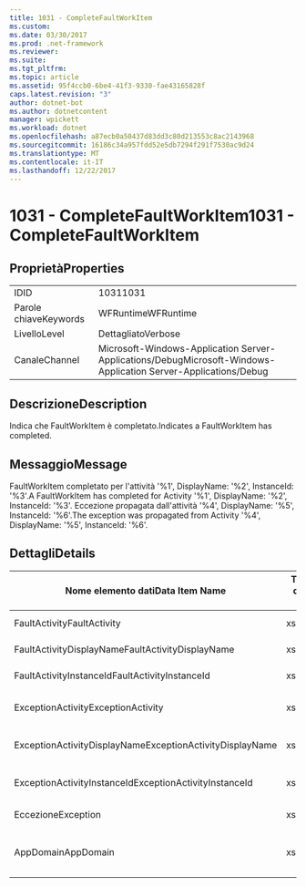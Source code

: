 ```yaml
---
title: 1031 - CompleteFaultWorkItem
ms.custom: 
ms.date: 03/30/2017
ms.prod: .net-framework
ms.reviewer: 
ms.suite: 
ms.tgt_pltfrm: 
ms.topic: article
ms.assetid: 95f4ccb0-6be4-41f3-9330-fae43165828f
caps.latest.revision: "3"
author: dotnet-bot
ms.author: dotnetcontent
manager: wpickett
ms.workload: dotnet
ms.openlocfilehash: a87ecb0a50437d83dd3c80d213553c8ac2143968
ms.sourcegitcommit: 16186c34a957fdd52e5db7294f291f7530ac9d24
ms.translationtype: MT
ms.contentlocale: it-IT
ms.lasthandoff: 12/22/2017
---
```

# <a name="1031---completefaultworkitem"></a><span data-ttu-id="1af11-102">1031 - CompleteFaultWorkItem</span><span class="sxs-lookup"><span data-stu-id="1af11-102">1031 - CompleteFaultWorkItem</span></span>
## <a name="properties"></a><span data-ttu-id="1af11-103">Proprietà</span><span class="sxs-lookup"><span data-stu-id="1af11-103">Properties</span></span>  
  
|||  
|-|-|  
|<span data-ttu-id="1af11-104">ID</span><span class="sxs-lookup"><span data-stu-id="1af11-104">ID</span></span>|<span data-ttu-id="1af11-105">1031</span><span class="sxs-lookup"><span data-stu-id="1af11-105">1031</span></span>|  
|<span data-ttu-id="1af11-106">Parole chiave</span><span class="sxs-lookup"><span data-stu-id="1af11-106">Keywords</span></span>|<span data-ttu-id="1af11-107">WFRuntime</span><span class="sxs-lookup"><span data-stu-id="1af11-107">WFRuntime</span></span>|  
|<span data-ttu-id="1af11-108">Livello</span><span class="sxs-lookup"><span data-stu-id="1af11-108">Level</span></span>|<span data-ttu-id="1af11-109">Dettagliato</span><span class="sxs-lookup"><span data-stu-id="1af11-109">Verbose</span></span>|  
|<span data-ttu-id="1af11-110">Canale</span><span class="sxs-lookup"><span data-stu-id="1af11-110">Channel</span></span>|<span data-ttu-id="1af11-111">Microsoft-Windows-Application Server-Applications/Debug</span><span class="sxs-lookup"><span data-stu-id="1af11-111">Microsoft-Windows-Application Server-Applications/Debug</span></span>|  
  
## <a name="description"></a><span data-ttu-id="1af11-112">Descrizione</span><span class="sxs-lookup"><span data-stu-id="1af11-112">Description</span></span>  
 <span data-ttu-id="1af11-113">Indica che FaultWorkItem è completato.</span><span class="sxs-lookup"><span data-stu-id="1af11-113">Indicates a FaultWorkItem has completed.</span></span>  
  
## <a name="message"></a><span data-ttu-id="1af11-114">Messaggio</span><span class="sxs-lookup"><span data-stu-id="1af11-114">Message</span></span>  
 <span data-ttu-id="1af11-115">FaultWorkItem completato per l'attività '%1', DisplayName: '%2', InstanceId: '%3'.</span><span class="sxs-lookup"><span data-stu-id="1af11-115">A FaultWorkItem has completed for Activity '%1', DisplayName: '%2', InstanceId: '%3'.</span></span> <span data-ttu-id="1af11-116">Eccezione propagata dall'attività '%4', DisplayName: '%5', InstanceId: '%6'.</span><span class="sxs-lookup"><span data-stu-id="1af11-116">The exception was propagated from Activity '%4', DisplayName: '%5', InstanceId: '%6'.</span></span>  
  
## <a name="details"></a><span data-ttu-id="1af11-117">Dettagli</span><span class="sxs-lookup"><span data-stu-id="1af11-117">Details</span></span>  
  
|<span data-ttu-id="1af11-118">Nome elemento dati</span><span class="sxs-lookup"><span data-stu-id="1af11-118">Data Item Name</span></span>|<span data-ttu-id="1af11-119">Tipo elemento dati</span><span class="sxs-lookup"><span data-stu-id="1af11-119">Data Item Type</span></span>|<span data-ttu-id="1af11-120">Descrizione</span><span class="sxs-lookup"><span data-stu-id="1af11-120">Description</span></span>|  
|--------------------|--------------------|-----------------|  
|<span data-ttu-id="1af11-121">FaultActivity</span><span class="sxs-lookup"><span data-stu-id="1af11-121">FaultActivity</span></span>|<span data-ttu-id="1af11-122">xs:string</span><span class="sxs-lookup"><span data-stu-id="1af11-122">xs:string</span></span>|<span data-ttu-id="1af11-123">Il nome del tipo di attività fault.</span><span class="sxs-lookup"><span data-stu-id="1af11-123">The type name of the fault activity.</span></span>|  
|<span data-ttu-id="1af11-124">FaultActivityDisplayName</span><span class="sxs-lookup"><span data-stu-id="1af11-124">FaultActivityDisplayName</span></span>|<span data-ttu-id="1af11-125">xs:string</span><span class="sxs-lookup"><span data-stu-id="1af11-125">xs:string</span></span>|<span data-ttu-id="1af11-126">Nome visualizzato dell'attività fault.</span><span class="sxs-lookup"><span data-stu-id="1af11-126">The display name of the fault activity.</span></span>|  
|<span data-ttu-id="1af11-127">FaultActivityInstanceId</span><span class="sxs-lookup"><span data-stu-id="1af11-127">FaultActivityInstanceId</span></span>|<span data-ttu-id="1af11-128">xs:string</span><span class="sxs-lookup"><span data-stu-id="1af11-128">xs:string</span></span>|<span data-ttu-id="1af11-129">ID dell'istanza dell'attività fault.</span><span class="sxs-lookup"><span data-stu-id="1af11-129">The instance id of the fault activity.</span></span>|  
|<span data-ttu-id="1af11-130">ExceptionActivity</span><span class="sxs-lookup"><span data-stu-id="1af11-130">ExceptionActivity</span></span>|<span data-ttu-id="1af11-131">xs:string</span><span class="sxs-lookup"><span data-stu-id="1af11-131">xs:string</span></span>|<span data-ttu-id="1af11-132">Il nome del tipo di attività che ha generato l'eccezione.</span><span class="sxs-lookup"><span data-stu-id="1af11-132">The type name of the activity that threw the exception.</span></span>|  
|<span data-ttu-id="1af11-133">ExceptionActivityDisplayName</span><span class="sxs-lookup"><span data-stu-id="1af11-133">ExceptionActivityDisplayName</span></span>|<span data-ttu-id="1af11-134">xs:string</span><span class="sxs-lookup"><span data-stu-id="1af11-134">xs:string</span></span>|<span data-ttu-id="1af11-135">Il nome visualizzato dell'attività che ha generato l'eccezione.</span><span class="sxs-lookup"><span data-stu-id="1af11-135">The display name of the activity that threw the exception.</span></span>|  
|<span data-ttu-id="1af11-136">ExceptionActivityInstanceId</span><span class="sxs-lookup"><span data-stu-id="1af11-136">ExceptionActivityInstanceId</span></span>|<span data-ttu-id="1af11-137">xs:string</span><span class="sxs-lookup"><span data-stu-id="1af11-137">xs:string</span></span>|<span data-ttu-id="1af11-138">ID dell'istanza dell'attività che ha generato l'eccezione.</span><span class="sxs-lookup"><span data-stu-id="1af11-138">The instance id of the activity that threw the exception.</span></span>|  
|<span data-ttu-id="1af11-139">Eccezione</span><span class="sxs-lookup"><span data-stu-id="1af11-139">Exception</span></span>|<span data-ttu-id="1af11-140">xs:string</span><span class="sxs-lookup"><span data-stu-id="1af11-140">xs:string</span></span>|<span data-ttu-id="1af11-141">Dettagli dell'eccezione.</span><span class="sxs-lookup"><span data-stu-id="1af11-141">The exception details for the exception</span></span>|  
|<span data-ttu-id="1af11-142">AppDomain</span><span class="sxs-lookup"><span data-stu-id="1af11-142">AppDomain</span></span>|<span data-ttu-id="1af11-143">xs:string</span><span class="sxs-lookup"><span data-stu-id="1af11-143">xs:string</span></span>|<span data-ttu-id="1af11-144">Stringa restituita da AppDomain.CurrentDomain.FriendlyName.</span><span class="sxs-lookup"><span data-stu-id="1af11-144">The string returned by AppDomain.CurrentDomain.FriendlyName.</span></span>|
